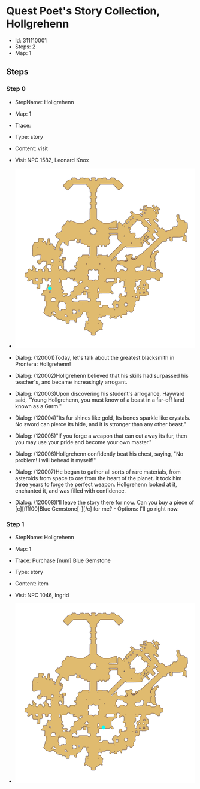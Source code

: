 # Quest Poet's Story Collection, Hollgrehenn

- Id: 311110001
- Steps: 2
- Map: 1

## Steps

### Step 0
- StepName:  Hollgrehenn
- Map:  1
- Trace:  
- Type:  story
- Content:  visit
- Visit NPC 1582, Leonard Knox

- ![images/311110001_0.png](images/311110001_0.png)
- Dialog: (120001)Today, let's talk about the greatest blacksmith in Prontera: Hollgrehenn!
- Dialog: (120002)Hollgrehenn believed that his skills had surpassed his teacher's, and became increasingly arrogant.
- Dialog: (120003)Upon discovering his student's arrogance, Hayward said, "Young Hollgrehenn, you must know of a beast in a far-off land known as a Garm."
- Dialog: (120004)"Its fur shines like gold, Its bones sparkle like crystals. No sword can pierce its hide, and it is stronger than any other beast."
- Dialog: (120005)"If you forge a weapon that can cut away its fur, then you may use your pride and become your own master."
- Dialog: (120006)Hollgrehenn confidently beat his chest, saying, "No problem! I will behead it myself!"
- Dialog: (120007)He began to gather all sorts of rare materials, from asteroids from space to ore from the heart of the planet. It took him three years to forge the perfect weapon. Hollgrehenn looked at it, enchanted it, and was filled with confidence. 
- Dialog: (120008)I'll leave the story there for now. Can you buy a piece of [c][ffff00]Blue Gemstone[-][/c] for me?  - Options: I'll go right now.


### Step 1
- StepName:  Hollgrehenn
- Map:  1
- Trace:  Purchase [num] Blue Gemstone
- Type:  story
- Content:  item
- Visit NPC 1046, Ingrid

- ![images/311110001_1.png](images/311110001_1.png)


